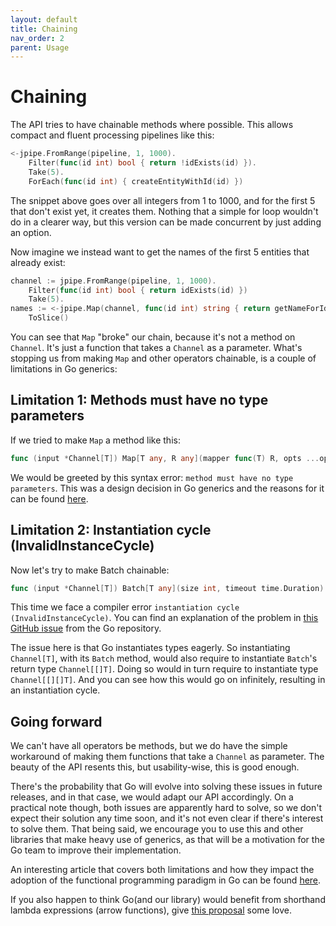 ```yaml
---
layout: default
title: Chaining
nav_order: 2
parent: Usage
---
```


<h1>Chaining</h1>

The API tries to have chainable methods where possible. This allows compact and fluent processing pipelines like this:

```go
<-jpipe.FromRange(pipeline, 1, 1000).
    Filter(func(id int) bool { return !idExists(id) }).
    Take(5).
    ForEach(func(id int) { createEntityWithId(id) })
```

The snippet above goes over all integers from 1 to 1000, and for the first 5 that don't exist yet, it creates them. Nothing that a simple for loop wouldn't do in a clearer way, but this version can be made concurrent by just adding an option.

Now imagine we instead want to get the names of the first 5 entities that already exist:

```go
channel := jpipe.FromRange(pipeline, 1, 1000).
    Filter(func(id int) bool { return idExists(id) })
    Take(5).
names := <-jpipe.Map(channel, func(id int) string { return getNameForId(id) }).
    ToSlice()
```

You can see that `Map` "broke" our chain, because it's not a method on `Channel`. It's just a function that takes a `Channel` as a parameter. What's stopping us from making `Map` and other operators chainable, is a couple of limitations in Go generics:

<h2>Limitation 1: Methods must have no type parameters</h2>

If we tried to make `Map` a method like this:

```go
func (input *Channel[T]) Map[T any, R any](mapper func(T) R, opts ...options.MapOptions) *Channel[R]
```

We would be greeted by this syntax error: `method must have no type parameters`. This was a design decision in Go generics and the reasons for it can be found [here](https://go.googlesource.com/proposal/+/refs/heads/master/design/43651-type-parameters.md#no-parameterized-methods).

<h2>Limitation 2: Instantiation cycle (InvalidInstanceCycle)</h2>

Now let's try to make Batch chainable:

```go
func (input *Channel[T]) Batch[T any](size int, timeout time.Duration) *Channel[[]T]
```

This time we face a compiler error `instantiation cycle (InvalidInstanceCycle)`. You can find an explanation of the problem in [this GitHub issue](https://github.com/golang/go/issues/50215) from the Go repository.

The issue here is that Go instantiates types eagerly. So instantiating `Channel[T]`, with its `Batch` method, would also require to instantiate `Batch`'s return type `Channel[[]T]`. Doing so would in turn require to instantiate type `Channel[[][]T]`. And you can see how this would go on infinitely, resulting in an instantiation cycle.

<h2>Going forward</h2>

We can't have all operators be methods, but we do have the simple workaround of making them functions that take a `Channel` as parameter. The beauty of the API resents this, but usability-wise, this is good enough.

There's the probability that Go will evolve into solving these issues in future releases, and in that case, we would adapt our API accordingly. On a practical note though, both issues are apparently hard to solve, so we don't expect their solution any time soon, and it's not even clear if there's interest to solve them. That being said, we encourage you to use this and other libraries that make heavy use of generics, as that will be a motivation for the Go team to improve their implementation.

An interesting article that covers both limitations and how they impact the adoption of the functional programming paradigm in Go can be found [here](https://betterprogramming.pub/generics-in-go-are-we-there-yet-af851c35ba0).

If you also happen to think Go(and our library) would benefit from shorthand lambda expressions (arrow functions), give [this proposal](https://github.com/golang/go/issues/21498) some love.